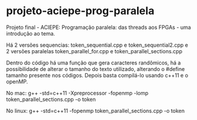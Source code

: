 # projeto-aciepe-prog-paralela
Projeto final - ACIEPE: Programação paralela: das threads aos FPGAs - uma introdução ao tema.

Há 2 versões sequencias: token_sequential.cpp e token_sequential2.cpp e 2 versões paralelas token_parallel_for.cpp e token_parallel_sections.cpp

Dentro do código há uma função que gera caracteres randômicos, há a possibilidade de alterar o tamanho do texto utilizado, alterando o #define tamanho presente nos códigos. Depois basta compilá-lo usando c++11 e o openMP.

No mac:
g++ -std=c++11 -Xpreprocessor -fopenmp -lomp token_parallel_sections.cpp -o token

No linux:
g++ -std=c++11 -fopenmp token_parallel_sections.cpp -o token
